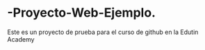 # -Proyecto-Web-Ejemplo.
Este es un proyecto de prueba para el curso de github en la Edutin Academy
